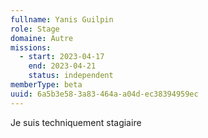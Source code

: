 ```yaml
---
fullname: Yanis Guilpin
role: Stage
domaine: Autre
missions:
  - start: 2023-04-17
    end: 2023-04-21
    status: independent
memberType: beta
uuid: 6a5b3e58-3a83-464a-a04d-ec38394959ec
---
```

Je suis techniquement stagiaire
